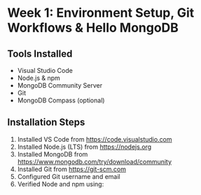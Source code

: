 
# Week 1: Environment Setup, Git Workflows & Hello MongoDB

## Tools Installed
- Visual Studio Code
- Node.js & npm
- MongoDB Community Server
- Git
- MongoDB Compass (optional)

## Installation Steps
1. Installed VS Code from https://code.visualstudio.com
2. Installed Node.js (LTS) from https://nodejs.org
3. Installed MongoDB from https://www.mongodb.com/try/download/community
4. Installed Git from https://git-scm.com
5. Configured Git username and email
6. Verified Node and npm using:

